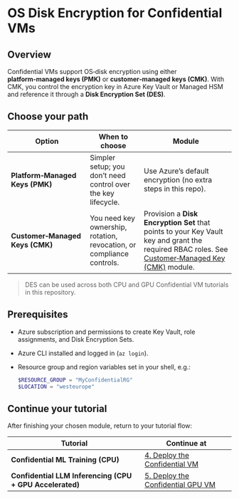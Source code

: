 # OS Disk Encryption for Confidential VMs

## Overview

Confidential VMs support OS‑disk encryption using either **platform‑managed keys (PMK)** or **customer‑managed keys (CMK)**. With CMK, you control the encryption key in Azure Key Vault or Managed HSM and reference it through a **Disk Encryption Set (DES)**.

## Choose your path

| Option                          | When to choose                                                        | Module                                                                                                                                             |
| ------------------------------- | --------------------------------------------------------------------- | --------------------------------------------------------------------------------------------------------------------------------------------------------- |
| **Platform‑Managed Keys (PMK)** | Simpler setup; you don’t need control over the key lifecycle.         | Use Azure’s default encryption (no extra steps in this repo).                                                                                             |
| **Customer‑Managed Keys (CMK)** | You need key ownership, rotation, revocation, or compliance controls. | Provision a **Disk Encryption Set** that points to your Key Vault key and grant the required RBAC roles. See [Customer‑Managed Key (CMK)](./os-disk-encryption-cmk.md) module. |

> DES can be used across both CPU and GPU Confidential VM tutorials in this repository.

## Prerequisites

* Azure subscription and permissions to create Key Vault, role assignments, and Disk Encryption Sets.
* Azure CLI installed and logged in (`az login`).
* Resource group and region variables set in your shell, e.g.:

  ```powershell
  $RESOURCE_GROUP = "MyConfidentialRG"
  $LOCATION = "westeurope"
  ```

## Continue your tutorial

After finishing your chosen module, return to your tutorial flow:

| Tutorial                               | Continue at                                                                                                                            |
| -------------------------------------- | -------------------------------------------------------------------------------------------------------------------------------------- |
| **Confidential ML Training (CPU)**     | [4. Deploy the Confidential VM](../../tutorials/confidential-ml-training/README.md#4-deploy-the-confidential-vm)                       |
| **Confidential LLM Inferencing (CPU + GPU Accelerated)** | [5. Deploy the Confidential GPU VM](../../tutorials/confidential-llm-inferencing/README.md#step-5-deploy-the-confidential-gpu-vm) |
